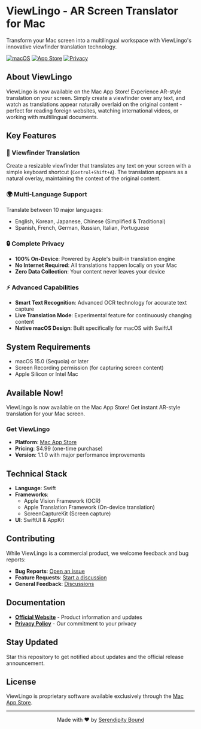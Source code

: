 # ViewLingo - AR Screen Translator for Mac

Transform your Mac screen into a multilingual workspace with ViewLingo's innovative viewfinder translation technology.

[![macOS](https://img.shields.io/badge/macOS-15.0+-blue)](https://www.apple.com/macos/)
[![App Store](https://img.shields.io/badge/App%20Store-Available-green)](https://apps.apple.com/kr/app/viewlingo-%EC%8B%A4%EC%8B%9C%EA%B0%84-%ED%99%94%EB%A9%B4-%EB%B2%88%EC%97%AD%EA%B8%B0/id6749508592?mt=12)
[![Privacy](https://img.shields.io/badge/Privacy-100%25%20On--Device-brightgreen)](https://puritysb.github.io/ViewLingo/privacy)

## About ViewLingo

ViewLingo is now available on the Mac App Store! Experience AR-style translation on your screen. Simply create a viewfinder over any text, and watch as translations appear naturally overlaid on the original content - perfect for reading foreign websites, watching international videos, or working with multilingual documents.

## Key Features

### 🎯 Viewfinder Translation
Create a resizable viewfinder that translates any text on your screen with a simple keyboard shortcut (`Control+Shift+A`). The translation appears as a natural overlay, maintaining the context of the original content.

### 🌍 Multi-Language Support
Translate between 10 major languages:
- English, Korean, Japanese, Chinese (Simplified & Traditional)
- Spanish, French, German, Russian, Italian, Portuguese

### 🔒 Complete Privacy
- **100% On-Device**: Powered by Apple's built-in translation engine
- **No Internet Required**: All translations happen locally on your Mac
- **Zero Data Collection**: Your content never leaves your device

### ⚡ Advanced Capabilities
- **Smart Text Recognition**: Advanced OCR technology for accurate text capture
- **Live Translation Mode**: Experimental feature for continuously changing content
- **Native macOS Design**: Built specifically for macOS with SwiftUI

## System Requirements

- macOS 15.0 (Sequoia) or later
- Screen Recording permission (for capturing screen content)
- Apple Silicon or Intel Mac

## Available Now!

ViewLingo is now available on the Mac App Store! Get instant AR-style translation for your Mac screen.

### Get ViewLingo
- **Platform**: [Mac App Store](https://apps.apple.com/kr/app/viewlingo-%EC%8B%A4%EC%8B%9C%EA%B0%84-%ED%99%94%EB%A9%B4-%EB%B2%88%EC%97%AD%EA%B8%B0/id6749508592?mt=12)
- **Pricing**: $4.99 (one-time purchase)
- **Version**: 1.1.0 with major performance improvements

## Technical Stack

- **Language**: Swift
- **Frameworks**: 
  - Apple Vision Framework (OCR)
  - Apple Translation Framework (On-device translation)
  - ScreenCaptureKit (Screen capture)
- **UI**: SwiftUI & AppKit

## Contributing

While ViewLingo is a commercial product, we welcome feedback and bug reports:

- **Bug Reports**: [Open an issue](https://github.com/puritysb/ViewLingo/issues)
- **Feature Requests**: [Start a discussion](https://github.com/puritysb/ViewLingo/discussions)
- **General Feedback**: [Discussions](https://github.com/puritysb/ViewLingo/discussions)

## Documentation

- **[Official Website](https://puritysb.github.io/ViewLingo)** - Product information and updates
- **[Privacy Policy](https://puritysb.github.io/ViewLingo/privacy)** - Our commitment to your privacy

## Stay Updated

Star this repository to get notified about updates and the official release announcement.

## License

ViewLingo is proprietary software available exclusively through the [Mac App Store](https://apps.apple.com/kr/app/viewlingo-%EC%8B%A4%EC%8B%9C%EA%B0%84-%ED%99%94%EB%A9%B4-%EB%B2%88%EC%97%AD%EA%B8%B0/id6749508592?mt=12).

---

<p align="center">
  Made with ❤️ by <a href="https://github.com/puritysb">Serendipity Bound</a>
</p>